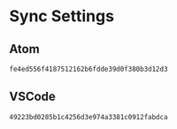 # Sync Settings

## Atom

```txt
fe4ed556f4187512162b6fdde39d0f380b3d12d3
```

## VSCode

```txt
49223bd0285b1c4256d3e974a3381c0912fabdca
```
